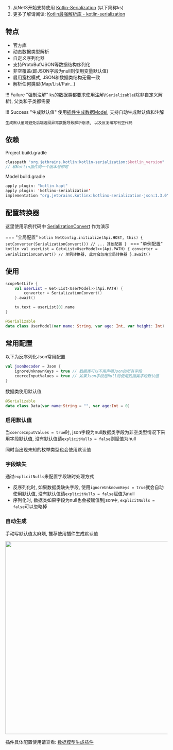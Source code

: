 1. 从Net3开始支持使用 [Kotlin-Serialization](https://github.com/Kotlin/kotlinx.serialization) (以下简称ks)
2. 更多了解请阅读: [Kotlin最强解析库 - kotlin-serialization](https://juejin.cn/post/6963676982651387935)

## 特点

- 官方库
- 动态数据类型解析
- 自定义序列化器
- 支持ProtoBuf/JSON等数据结构序列化
- 非空覆盖(即JSON字段为null则使用变量默认值)
- 启用宽松模式, JSON和数据类结构无需一致
- 解析任何类型(Map/List/Pair...)

!!! Failure "强制注解"
    ks的数据类都要求使用注解`@Serializable`(除非自定义解析), 父类和子类都需要



!!! Success "生成默认值"
    使用[插件生成数据Model](model-generate.md), 支持自动生成默认值和注解

    生成默认值可避免后端返回异常数据导致解析崩溃, 以及反复编写判空代码

## 依赖


Project build.gradle


```kotlin
classpath "org.jetbrains.kotlin:kotlin-serialization:$kotlin_version"
// 和Kotlin插件同一个版本号即可
```

Model build.gradle

```kotlin
apply plugin: "kotlin-kapt"
apply plugin: 'kotlinx-serialization'
implementation "org.jetbrains.kotlinx:kotlinx-serialization-json:1.3.0"
```

## 配置转换器

这里使用示例代码中 [SerializationConvert](https://github.com/liangjingkanji/Net/blob/master/sample/src/main/java/com/drake/net/sample/converter/SerializationConverter.kt) 作为演示

=== "全局配置"
    ```kotlin
    NetConfig.initialize(Api.HOST, this) {
        setConverter(SerializationConvert())
        // ... 其他配置
    }
    ```
=== "单例配置"
    ```kotlin
    val userList = Get<List<UserModel>>(Api.PATH) {
        converter = SerializationConvert() // 单例转换器, 此时会忽略全局转换器
    }.await()
    ```

## 使用

```kotlin
scopeNetLife {
    val userList = Get<List<UserModel>>(Api.PATH) {
        converter = SerializationConvert()
    }.await()

    tv.text = userList[0].name
}
```

```kotlin
@Serializable
data class UserModel(var name: String, var age: Int, var height: Int)
```

## 常用配置

以下为反序列化Json常用配置

```kotlin
val jsonDecoder = Json {
    ignoreUnknownKeys = true // 数据类可以不用声明Json的所有字段
    coerceInputValues = true // 如果Json字段是Null则使用数据类字段默认值
}
```

数据类使用默认值
```kotlin
@Serializable
data class Data(var name:String = "", var age:Int = 0)
```

### 启用默认值

当`coerceInputValues = true`时, json字段为null数据类字段为非空类型情况下采用字段默认值, 没有默认值请`explicitNulls = false`则赋值为null

同时当出现未知的枚举类型也会使用默认值



### 字段缺失

通过`explicitNulls`来配置字段缺时处理方式

- 反序列化时, 如果数据类缺失字段, 使用`ignoreUnknownKeys = true`就会自动使用默认值, 没有默认值请`explicitNulls = false`赋值为null
- 序列化时, 数据类如果字段为null也会被赋值到json中, `explicitNulls = false`可以忽略掉


### 自动生成

手动写默认值太麻烦, 推荐使用插件生成默认值

<img src="https://i.loli.net/2021/11/19/YahlbxO9dWf1PN5.png" width="600"/>

插件具体配置使用请查看: [数据模型生成插件](model-generate.md)

